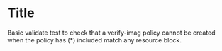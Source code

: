 # Title

Basic validate test to check that a verify-imag policy cannot be created when the policy has (*)  included match any resource block.